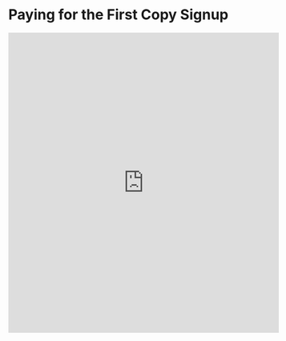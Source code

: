 # Paying for the First Copy Signup

<iframe width="540" height="600" src="https://1ebb0834.sibforms.com/serve/MUIEAMH0ezLMbXQOPoVAfna5NU5D1Tc-JTlBoSDRlSZJFP2dnDlYD_fOGu-NDgPvm4n-aJwVLqZQ8qw9FSWaMkkW64MLqUCN7TkHm1wzy-qVA8JWK65NoEtYvcT4k4Ac5FH8rWhCqQmG5z9sALBCiXbRrPu6VmqJ0CIpCKHbwUHSxpGahqeuFKxTD4yOTHIkyGWJuX0miCOmuFH-" frameBorder="0" scrolling="auto" allowFullScreen className="block mx-auto max-w-full"></iframe>
